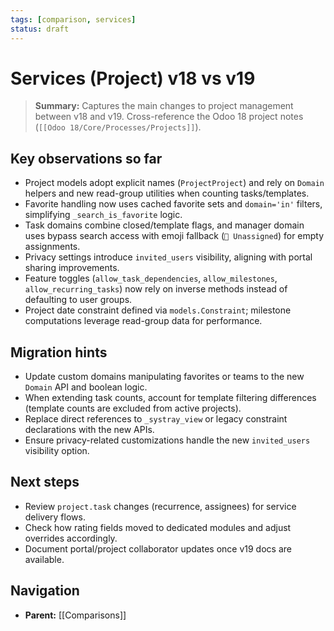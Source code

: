 ```yaml
---
tags: [comparison, services]
status: draft
---
```

# Services (Project) v18 vs v19

> **Summary:** Captures the main changes to project management between v18 and v19. Cross-reference the Odoo 18 project notes (`[[Odoo 18/Core/Processes/Projects]]`).

## Key observations so far
- Project models adopt explicit names (`ProjectProject`) and rely on `Domain` helpers and new read-group utilities when counting tasks/templates.
- Favorite handling now uses cached favorite sets and `domain='in'` filters, simplifying `_search_is_favorite` logic.
- Task domains combine closed/template flags, and manager domain uses bypass search access with emoji fallback (`👤 Unassigned`) for empty assignments.
- Privacy settings introduce `invited_users` visibility, aligning with portal sharing improvements.
- Feature toggles (`allow_task_dependencies`, `allow_milestones`, `allow_recurring_tasks`) now rely on inverse methods instead of defaulting to user groups.
- Project date constraint defined via `models.Constraint`; milestone computations leverage read-group data for performance.

## Migration hints
- Update custom domains manipulating favorites or teams to the new `Domain` API and boolean logic.
- When extending task counts, account for template filtering differences (template counts are excluded from active projects).
- Replace direct references to `_systray_view` or legacy constraint declarations with the new APIs.
- Ensure privacy-related customizations handle the new `invited_users` visibility option.

## Next steps
- Review `project.task` changes (recurrence, assignees) for service delivery flows.
- Check how rating fields moved to dedicated modules and adjust overrides accordingly.
- Document portal/project collaborator updates once v19 docs are available.


## Navigation
- **Parent:** [[Comparisons]]
